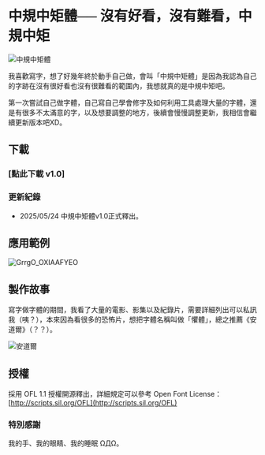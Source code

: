 # 中規中矩體── 沒有好看，沒有難看，中規中矩

![中規中矩體](https://github.com/user-attachments/assets/6ff75585-7356-426b-bbef-402a21f7dd99)

我喜歡寫字，想了好幾年終於動手自己做，會叫「中規中矩體」是因為我認為自己的字跡在沒有很好看也沒有很難看的範圍內，我想就真的是中規中矩吧。

第一次嘗試自己做字體，自己寫自己學會修字及如何利用工具處理大量的字體，還是有很多不太滿意的字，以及想要調整的地方，後續會慢慢調整更新，我相信會繼續更新版本吧XD。

## 下載

### [點此下載 v1.0]
### 更新紀錄
- 2025/05/24 中規中矩體v1.0正式釋出。

## 應用範例

![GrrgO_OXIAAFYEO](https://github.com/user-attachments/assets/a98d77a5-221b-4844-827d-18956417cb94)

## **製作故事**

寫字做字體的期間，我看了大量的電影、影集以及紀錄片，需要詳細列出可以私訊我（咦？），本來因為看很多的恐怖片，想把字體名稱叫做「懼體」，總之推薦《安道爾》（？？）。

![安道爾](https://github.com/user-attachments/assets/b85fdab9-0156-43c1-b42d-4f5375f57f2b)

## 授權

採用 OFL 1.1 授權開源釋出，詳細規定可以參考 Open Font License：[http://scripts.sil.org/OFL](http://scripts.sil.org/OFL)

### 特別感謝

我的手、我的眼睛、我的睡眠 ΩДΩ。
